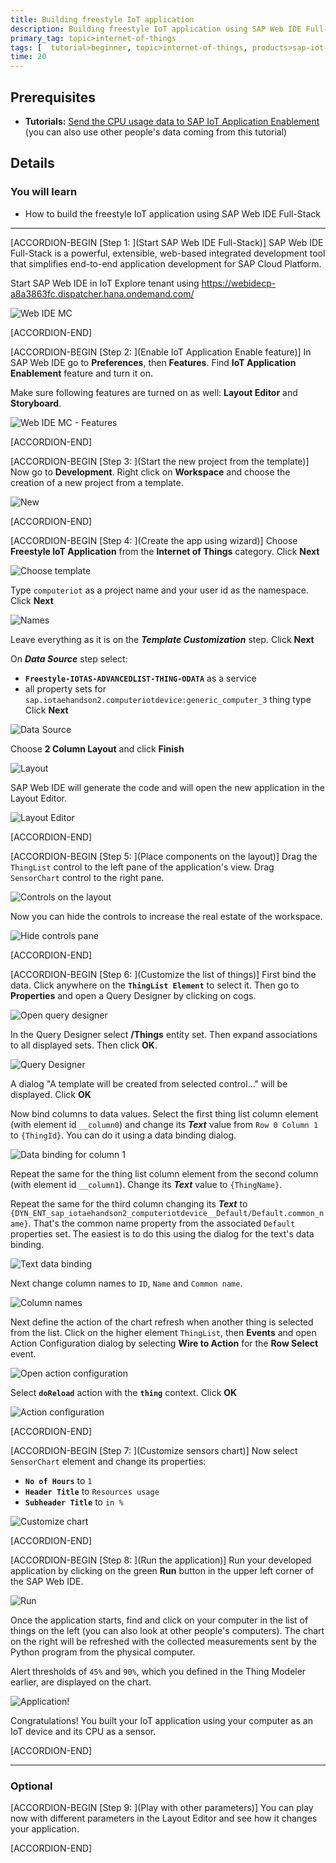 ```yaml
---
title: Building freestyle IoT application
description: Building freestyle IoT application using SAP Web IDE Full-Stack in SAP Cloud Platform
primary_tag: topic>internet-of-things
tags: [  tutorial>beginner, topic>internet-of-things, products>sap-iot-application-enablement, products>sap-cloud-platform, products>sap-web-ide  ]
time: 20
---
```


## Prerequisites  
 - **Tutorials:** [Send the CPU usage data to SAP IoT Application Enablement](https://developers.sap.com/tutorials/iotae-comp-sendpy0.html) (you can also use other people's data coming from this tutorial)


## Details
### You will learn  
  - How to build the freestyle IoT application using SAP Web IDE Full-Stack


---

[ACCORDION-BEGIN [Step 1: ](Start SAP Web IDE Full-Stack)]
SAP Web IDE Full-Stack is a powerful, extensible, web-based integrated development tool that simplifies end-to-end application development for SAP Cloud Platform.

Start SAP Web IDE in IoT Explore tenant using <https://webidecp-a8a3863fc.dispatcher.hana.ondemand.com/>

![Web IDE MC](iotaecompappmc0010.jpg)


[ACCORDION-END]

[ACCORDION-BEGIN [Step 2: ](Enable IoT Application Enable feature)]
In SAP Web IDE go to **Preferences**, then **Features**. Find **IoT Application Enablement** feature and turn it on.

Make sure following features are turned on as well: **Layout Editor** and **Storyboard**.

![Web IDE MC - Features](iotaecompappmc0020.jpg)



[ACCORDION-END]


[ACCORDION-BEGIN [Step 3: ](Start the new project from the template)]
Now go to **Development**. Right click on **Workspace** and choose the creation of a new project from a template.

![New](iotaecompappmc0030.jpg)




[ACCORDION-END]

[ACCORDION-BEGIN [Step 4: ](Create the app using wizard)]
Choose **Freestyle IoT Application** from the **Internet of Things** category. Click **Next**

![Choose template](iotaecompappmc0040.jpg)

Type `computeriot` as a project name and your user id as the namespace. Click **Next**

![Names](iotaecompappmc0050.jpg)

Leave everything as it is on the ___Template Customization___ step. Click **Next**

On ___Data Source___ step select:

 - **`Freestyle-IOTAS-ADVANCEDLIST-THING-ODATA`** as a service
 - all property sets for `sap.iotaehandson2.computeriotdevice:generic_computer_3` thing type
Click **Next**

![Data Source](iotaecompappmc0060.jpg)

Choose **2 Column Layout** and click **Finish**


![Layout](iotaecompappmc0070.jpg)

SAP Web IDE will generate the code and will open the new application in the Layout Editor.

![Layout Editor](iotaecompappmc0080.jpg)


[ACCORDION-END]

[ACCORDION-BEGIN [Step 5: ](Place components on the layout)]
Drag the `ThingList` control to the left pane of the application's view. Drag `SensorChart` control to the right pane.

![Controls on the layout](iotaecompappmc0090.jpg)

Now you can hide the controls to increase the real estate of the workspace.

![Hide controls pane](iotaecompappmc0100.jpg)


[ACCORDION-END]

[ACCORDION-BEGIN [Step 6: ](Customize the list of things)]
First bind the data. Click anywhere on the **`ThingList Element`** to select it. Then go to **Properties** and open a Query Designer by clicking on cogs.

![Open query designer](iotaecompappmc0110.jpg)

In the Query Designer select **/Things** entity set. Then expand associations to all displayed sets. Then click **OK**.

![Query Designer](iotaecompappmc0120.jpg)

A dialog "A template will be created from selected control..." will be displayed. Click **OK**

Now bind columns to data values. Select the first thing list column element (with element id `__column0`) and change its ___Text___ value from `Row 0 Column 1` to `{ThingId}`. You can do it using a data binding dialog.

![Data binding for column 1](iotaecompappmc0130.jpg)

Repeat the same for the thing list column element from the second column (with element id `__column1`). Change its ___Text___ value to `{ThingName}`.

Repeat the same for the third column changing its ___Text___ to `{DYN_ENT_sap_iotaehandson2_computeriotdevice__Default/Default.common_name}`. That's the common name property from the associated `Default` properties set. The easiest is to do this using the dialog for the text's data binding.

![Text data binding](iotaecompappmc0140.jpg)

Next change column names to `ID`, `Name` and `Common name`.

![Column names](iotaecompappmc0150.jpg)

Next define the action of the chart refresh when another thing is selected from the list. Click on the higher element `ThingList`, then **Events** and open Action Configuration dialog by selecting **Wire to Action** for the **Row Select** event.

![Open action configuration](iotaecompappmc0160.jpg)

Select **`doReload`** action with the **`thing`** context. Click **OK**

![Action configuration](iotaecompappmc0170.jpg)


[ACCORDION-END]

[ACCORDION-BEGIN [Step 7: ](Customize sensors chart)]
Now select `SensorChart` element and change its properties:

 - **`No of Hours`** to `1`
 - **`Header Title`** to `Resources usage`
 - **`Subheader Title`** to `in %`

![Customize chart](iotaecompappmc0180.jpg)


[ACCORDION-END]

[ACCORDION-BEGIN [Step 8: ](Run the application)]
Run your developed application by clicking on the green **Run** button in the upper left corner of the SAP Web IDE.

![Run](iotaecompappmc0190.jpg)

Once the application starts, find and click on your computer in the list of things on the left (you can also look at other people's computers). The chart on the right will be refreshed with the collected measurements sent by the Python program from the physical computer.

Alert thresholds of `45%` and `90%`, which you defined in the Thing Modeler earlier, are displayed on the chart.

![Application!](iotaecompappmc0200.jpg)

Congratulations! You built your IoT application using your computer as an IoT device and its CPU as a sensor.


[ACCORDION-END]

---

### Optional


[ACCORDION-BEGIN [Step 9: ](Play with other parameters)]
You can play now with different parameters in the Layout Editor and see how it changes your application.


[ACCORDION-END]
